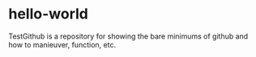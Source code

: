 # hello-world


TestGithub is a repository for showing the bare minimums of github and how to manieuver, function, etc.
